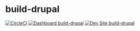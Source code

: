 # build-drupal

[![CircleCI](https://circleci.com/gh/Almamun-Hossain/build-drupal.svg?style=shield)](https://circleci.com/gh/Almamun-Hossain/build-drupal)
[![Dashboard build-drupal](https://img.shields.io/badge/dashboard-build_drupal-yellow.svg)](https://dashboard.pantheon.io/sites/8ba6ed62-aee2-406a-beac-2358d348ecbc#dev/code)
[![Dev Site build-drupal](https://img.shields.io/badge/site-build_drupal-blue.svg)](http://dev-build-drupal.pantheonsite.io/)